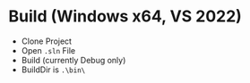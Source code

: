 # Build (Windows x64, VS 2022)
- Clone Project
- Open `.sln` File
- Build (currently Debug only)
- BuildDir is `.\bin\`
